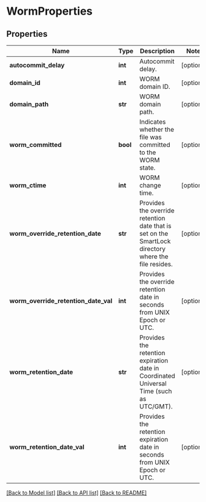 # WormProperties

## Properties
Name | Type | Description | Notes
------------ | ------------- | ------------- | -------------
**autocommit_delay** | **int** | Autocommit delay. | [optional] 
**domain_id** | **int** | WORM domain ID. | [optional] 
**domain_path** | **str** | WORM domain path. | [optional] 
**worm_committed** | **bool** | Indicates whether the file was committed to the WORM state. | [optional] 
**worm_ctime** | **int** | WORM change time. | [optional] 
**worm_override_retention_date** | **str** | Provides the override retention date that is set on the SmartLock directory where the file resides. | [optional] 
**worm_override_retention_date_val** | **int** | Provides the override retention date in seconds from UNIX Epoch or UTC. | [optional] 
**worm_retention_date** | **str** | Provides the retention expiration date in Coordinated Universal Time (such as UTC/GMT). | [optional] 
**worm_retention_date_val** | **int** | Provides the retention expiration date in seconds from UNIX Epoch or UTC. | [optional] 

[[Back to Model list]](../README.md#documentation-for-models) [[Back to API list]](../README.md#documentation-for-api-endpoints) [[Back to README]](../README.md)


